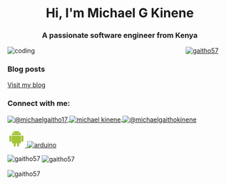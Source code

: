 <!DOCTYPE html>
<html lang="en">
<head>
    <meta charset="UTF-8">
    <meta name="viewport" content="width=device-width, initial-scale=1.0">
    <title>Michael G Kinene - Software Engineer</title>
</head>
<body>

<h1 align="center">Hi, I'm Michael G Kinene</h1>
<h3 align="center">A passionate software engineer from Kenya</h3>

<img align="left" alt="coding" width="400" src="https://media.tenor.com/2uyENRmiUt0AAAAM/coding.gif">

<p align="left"> 
    <a href="https://github.com/ryo-ma/github-profile-trophy">
        <img src="https://github-profile-trophy.vercel.app/?username=gaitho57" alt="gaitho57" />
    </a> 
</p>

<h3>Blog posts</h3>
<!-- Added your blog post link -->
<p><a href="https://greentechchronicle.blogspot.com/search?updated-max=2023-03-30T08:33:00-07:00&max-results=7&start=5&by-date=false">Visit my blog</a></p>

<h3 align="left">Connect with me:</h3>
<p align="left">
    <a href="https://twitter.com/@michaelgaitho17" target="blank">
        <img align="center" src="https://raw.githubusercontent.com/rahuldkjain/github-profile-readme-generator/master/src/images/icons/Social/twitter.svg" alt="@michaelgaitho17" height="30" width="40" />
    </a>
    <a href="https://www.linkedin.com/in/michael-gaitho-kinene-software-engineer/" target="blank">
        <img align="center" src="https://raw.githubusercontent.com/rahuldkjain/github-profile-readme-generator/master/src/images/icons/Social/linked-in-alt.svg" alt="michael kinene" height="30" width="40" />
    </a>
    <a href="https://medium.com/@michaelgaithokinene" target="blank">
        <img align="center" src="https://raw.githubusercontent.com/rahuldkjain/github-profile-readme-generator/master/src/images/icons/Social/medium.svg" alt="@michaelgaithokinene" height="30" width="40" />
    </a>
</p>

<p align="left"> 
    <!-- Formatted language icons properly -->
    <a href="https://developer.android.com" target="_blank" rel="noreferrer"> 
        <img src="https://raw.githubusercontent.com/devicons/devicon/master/icons/android/android-original.svg" alt="android" width="40" height="40"/> 
    </a> 
    <a href="https://www.arduino.cc/" target="_blank" rel="noreferrer"> 
        <img src="https://cdn.worldvectorlogo.com/logos/arduino-1.svg" alt="arduino" width="40" height="40"/> 
    </a> 
    <!-- Add alt text to other icons as well -->
</p>

<p><img align="left" src="https://github-readme-stats.vercel.app/api/top-langs?username=gaitho57&show_icons=true&locale=en&layout=compact" alt="gaitho57" /></p>

<p>&nbsp;<img align="center" src="https://github-readme-stats.vercel.app/api?username=gaitho57&show_icons=true&locale=en" alt="gaitho57" /></p>

<p><img align="center" src="https://github-readme-streak-stats.herokuapp.com/?user=gaitho57&" alt="gaitho57" /></p>

</body>
</html>
